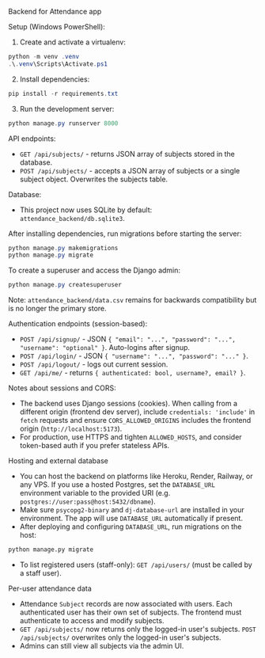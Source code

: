 Backend for Attendance app

Setup (Windows PowerShell):

1. Create and activate a virtualenv:

```powershell
python -m venv .venv
.\.venv\Scripts\Activate.ps1
```

2. Install dependencies:

```powershell
pip install -r requirements.txt
```

3. Run the development server:

```powershell
python manage.py runserver 8000
```

API endpoints:

- `GET /api/subjects/` - returns JSON array of subjects stored in the database.
- `POST /api/subjects/` - accepts a JSON array of subjects or a single subject object. Overwrites the subjects table.

Database:

- This project now uses SQLite by default: `attendance_backend/db.sqlite3`.

After installing dependencies, run migrations before starting the server:

```powershell
python manage.py makemigrations
python manage.py migrate
```

To create a superuser and access the Django admin:

```powershell
python manage.py createsuperuser
```

Note: `attendance_backend/data.csv` remains for backwards compatibility but is no longer the primary store.

Authentication endpoints (session-based):

- `POST /api/signup/` - JSON `{ "email": "...", "password": "...", "username": "optional" }`. Auto-logins after signup.
- `POST /api/login/` - JSON `{ "username": "...", "password": "..." }`.
- `POST /api/logout/` - logs out current session.
- `GET /api/me/` - returns `{ authenticated: bool, username?, email? }`.

Notes about sessions and CORS:

- The backend uses Django sessions (cookies). When calling from a different origin (frontend dev server), include `credentials: 'include'` in `fetch` requests and ensure `CORS_ALLOWED_ORIGINS` includes the frontend origin (`http://localhost:5173`).
- For production, use HTTPS and tighten `ALLOWED_HOSTS`, and consider token-based auth if you prefer stateless APIs.

Hosting and external database

- You can host the backend on platforms like Heroku, Render, Railway, or any VPS. If you use a hosted Postgres, set the `DATABASE_URL` environment variable to the provided URI (e.g. `postgres://user:pass@host:5432/dbname`).
- Make sure `psycopg2-binary` and `dj-database-url` are installed in your environment. The app will use `DATABASE_URL` automatically if present.
- After deploying and configuring `DATABASE_URL`, run migrations on the host:

```bash
python manage.py migrate
```

- To list registered users (staff-only): `GET /api/users/` (must be called by a staff user).

Per-user attendance data

- Attendance `Subject` records are now associated with users. Each authenticated user has their own set of subjects. The frontend must authenticate to access and modify subjects.
- `GET /api/subjects/` now returns only the logged-in user's subjects. `POST /api/subjects/` overwrites only the logged-in user's subjects.
- Admins can still view all subjects via the admin UI.
